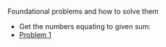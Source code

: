 Foundational problems and how to solve them

- Get the numbers equating to given sum: 
- [Problem 1](https://leetcode.com/problems/partition-equal-subset-sum/)
